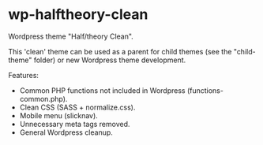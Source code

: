 # wp-halftheory-clean
Wordpress theme "Half/theory Clean".

This 'clean' theme can be used as a parent for child themes (see the "child-theme" folder) or new Wordpress theme development.

Features:
- Common PHP functions not included in Wordpress (functions-common.php).
- Clean CSS (SASS + normalize.css).
- Mobile menu (slicknav).
- Unnecessary meta tags removed.
- General Wordpress cleanup.
